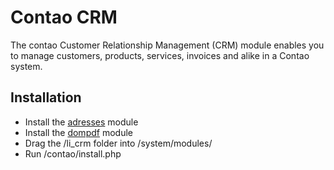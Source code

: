 Contao CRM
==========

The contao Customer Relationship Management (CRM) module enables you to manage customers, products, services, invoices
and alike in a Contao system.

Installation
------------

- Install the [adresses][1] module
- Install the [dompdf][2] module
- Drag the /li_crm folder into /system/modules/
- Run /contao/install.php

[1]: https://github.com/Liplex/addresses
[2]: http://www.contao.org/erweiterungsliste/view/dompdf.html

